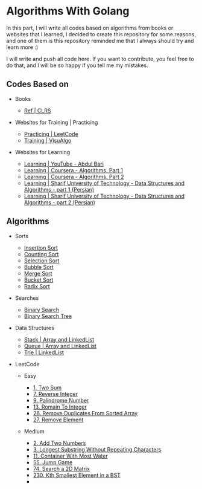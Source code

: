 # Algorithms With Golang

In this part, I will write all codes based on algorithms from books or websites that I learned,
I decided to create this repository for some reasons, and one of them is this repository reminded me that I always should try and learn more :)

I will write and push all code here. If you want to contribute, you feel free to do that, and I will be so happy if you tell me my mistakes.

## Codes Based on

- Books
  - [Ref | CLRS](https://www.amazon.com/Introduction-Algorithms-3rd-MIT-Press/dp/0262033844)
  
- Websites for Training | Practicing
  - [Practicing | LeetCode](https://leetcode.com/)
  - [Training | VisuAlgo](https://visualgo.net/en)

- Websites for Learning
  - [Learning | YouTube - Abdul Bari](https://www.youtube.com/watch?v=0IAPZzGSbME&list=PLDN4rrl48XKpZkf03iYFl-O29szjTrs_O)
  - [Learning | Coursera - Algorithms, Part 1](https://www.coursera.org/learn/algorithms-part1)
  - [Learning | Coursera - Algorithms, Part 2](https://www.coursera.org/learn/algorithms-part2)
  - [Learning | Sharif University of Technology - Data Structures and Algorithms - part 1 (Persian)](https://maktabkhooneh.org/course/%D8%AF%D8%A7%D8%AF%D9%87-%D8%B3%D8%A7%D8%AE%D8%AA%D8%A7%D8%B1%D9%87%D8%A7-%D9%88-%D9%85%D8%A8%D8%A7%D9%86%DB%8C-%D8%A7%D9%84%DA%AF%D9%88%D8%B1%DB%8C%D8%AA%D9%85-%D9%87%D8%A7-mk376)
  - [Learning | Sharif University of Technology - Data Structures and Algorithms - part 2 (Persian)](https://maktabkhooneh.org/course/%D8%A2%D9%85%D9%88%D8%B2%D8%B4-%D8%B7%D8%B1%D8%A7%D8%AD%DB%8C-%D8%A7%D9%84%DA%AF%D9%88%D8%B1%DB%8C%D8%AA%D9%85-%D8%AF%DA%A9%D8%AA%D8%B1-%D8%B4%D8%B1%DB%8C%D9%81%DB%8C-%D8%B2%D8%A7%D8%B1%DA%86%DB%8C-mk662/)

## Algorithms

- Sorts
  - [Insertion Sort](sharif_university/part_one/sorts/insertion_sort.go)
  - [Counting Sort](sharif_university/part_one/sorts/counting_sort.go)
  - [Selection Sort](sharif_university/part_one/sorts/selection_sort.go)
  - [Bubble Sort](sharif_university/part_one/sorts/bubble_sort.go)
  - [Merge Sort](sharif_university/part_one/sorts/merge_sort.go)
  - [Bucket Sort](sharif_university/part_one/sorts/bucket_sort.go)
  - [Radix Sort](sharif_university/part_one/sorts/radix_sort.go)

- Searches
  - [Binary Search](sharif_university/part_one/searches/binary_search)
  - [Binary Search Tree](sharif_university/part_one/searches/binary_search_tree)

- Data Structures
  - [Stack | Array and LinkedList](sharif_university/part_one/data_stractures/stack)
  - [Queue | Array and LinkedList](sharif_university/part_one/data_stractures/queue)
  - [Trie | LinkedList](sharif_university/part_one/data_stractures/trie)

- LeetCode
  - Easy
    - [1. Two Sum](leetcode/easy/1.TwoSum)
    - [7. Reverse Integer](leetcode/easy/7.ReverseInteger)
    - [9. Palindrome Number](leetcode/easy/9.PalindromeNumber)
    - [13. Romain To Integer](leetcode/easy/13.RomanToInteger)
    - [26. Remove Duplicates From Sorted Array](leetcode/easy/26.RemoveDuplicatesFromSortedArray)
    - [27. Remove Element](leetcode/easy/27.RemoveElement)
    
  - Medium
    - [2. Add Two Numbers](leetcode/medium/2.AddTwoNumbers)
    - [3. Longest Substring Without Repeating Characters](leetcode/medium/3.LengthOfLongestSubstring)
    - [11. Container With Most Water](leetcode/medium/11.ContainerWithMostWater)
    - [55. Jump Game](leetcode/medium/55.JumpGame)
    - [74. Search a 2D Matrix](leetcode/medium/74.SearchA2DMatrix)
    - [230. Kth Smallest Element in a BST](leetcode/medium/230.KthSmallestElementInABST)
    - 

